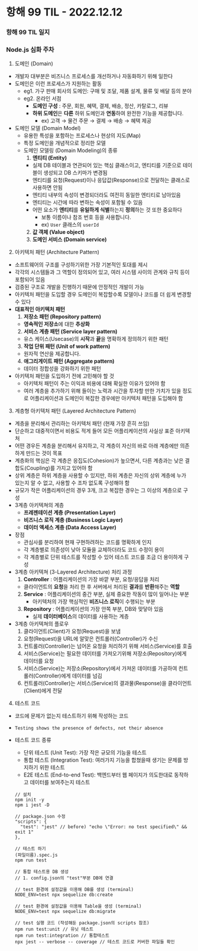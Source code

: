 # 항해 99 TIL - 2022.12.12

### 항해 99 TIL 일지

### Node.js 심화 주차

1. 도메인 (Domain)

- 개발자 대부분은 비즈니스 프로세스를 개선하거나 자동화하기 위해 일한다
- 도메인은 이런 프로세스가 지원하는 활동
  - eg1. 가구 판매 회사의 도메인: 구매 및 조달, 제품 설계, 물류 및 배달 등의 분야
  - eg2. 온라인 서점
    - **도메인 구성** : 주문, 회원, 혜택, 결제, 배송, 정산, 카탈로그, 리뷰
    - **하위 도메인**은 **다른** 하위 도메인과 **연동**하여 완전한 기능을 제공합니다.
      - ex) 고객 → 물건 주문 → 결제 → 배송 → 혜택 제공
- 도메인 모델 (Domain Model)
  - 유용한 특성을 포함하는 프로세스나 현상의 지도(Map)
  - 특정 도메인을 개념적으로 정리한 모델
  - 도메인 모델링 (Domain Modeling)의 종류
    1. **엔티티 (Entity)**
    - 실제 DB 테이블과 연관되어 있는 핵심 클래스이고, 엔티티를 기준으로 테이블이 생성되고 DB 스키마가 변경됨
    - 엔티티를 요청(Request)이나 응답값(Response)으로 전달하는 클래스로 사용하면 안됨
    - 엔티티 내부의 속성이 변경되더라도 여전히 동일한 엔티티로 남아있음
    - 엔티티는 시간에 따라 변하는 속성이 포함될 수 있음
    - 어떤 요소가 **엔티티**를 **유일하게 식별**하는지 **정의**하는 것 또한 중요하다
      - 보통 이름이나 참조 번호 등을 사용합니다.
      - ex) `User` 클래스의 `userId`
    2. **값 객체 (Value object)**
    3. **도메인 서비스 (Domain service)**

2. 아키텍처 패턴 (Architecture Pattern)

- 소프트웨어의 구조를 구성하기위한 가장 기본적인 토대를 제시
- 각각의 시스템들과 그 역할이 정의되어 있고, 여러 시스템 사이의 관계와 규칙 등이 포함되어 있음
- 검증된 구조로 개발을 진행하기 때문에 안정적인 개발이 가능
- 아키텍처 패턴을 도입할 경우 도메인이 복잡할수록 모델이나 코드를 더 쉽게 변경할 수 있다
- **대표적인 아키텍처 패턴**
  1. **저장소 패턴 (Repository pattern)**
  - **영속적인 저장소**에 대한 **추상화**
  2. **서비스 계층 패턴 (Service layer pattern)**
  - 유스 케이스(Usecase)의 **시작**과 **끝**을 명확하게 정의하기 위한 패턴
  3. **작업 단위 패턴 (Unit of work pattern)**
  - 원자적 연산을 제공합니다.
  4. **애그리게이트 패턴 (Aggregate pattern)**
  - 데이터 정합성을 강화하기 위한 패턴
- 아키텍처 패턴을 도입하기 전에 고민해야 할 것
  - 아키텍처 패턴이 주는 이익과 비용에 대해 확실한 이유가 있어야 함
  - 여러 계층을 추가하기 위해 들이는 노력과 시간을 투자할 만한 가치가 있을 정도로 어플리케이션과 도메인이 복잡한 경우에만 아키텍처 패턴을 도입해야 함

3. 계층형 아키텍처 패턴 (Layered Architecture Pattern)

- 계층을 분리해서 관리하는 아키텍처 패턴 (현재 가장 흔히 쓰임)
- 단순하고 대중적이면서 비용도 적게 들어 모든 어플리케이션의 사실상 표준 아키텍처
- 어떤 경우든 계층을 분리해서 유지하고, 각 계층이 자신의 바로 아래 계층에만 의존하게 만드는 것이 목표
- 계층화의 핵심은 각 계층은 응집도(Cohesion)가 높으면서, 다른 계층과는 낮은 결합도(Coupling)를 가지고 있어야 함
- 상위 계층은 하위 계층을 사용할 수 있지만, 하위 계층은 자신의 상위 계층에 누가 있는지 알 수 없고, 사용할 수 조차 없도록 구성해야 함
- 규모가 작은 어플리케이션의 경우 3개, 크고 복잡한 경우는 그 이상의 계층으로 구성
- 3계층 아키텍쳐의 계층
  - **프레젠테이션 계층 (Presentation Layer)**
  - **비즈니스 로직 계층 (Business Logic Layer)**
  - **데이터 엑세스 계층 (Data Access Layer)**
- 장점
  - 관심사를 분리하여 현재 구현하려하는 코드를 명확하게 인지
  - 각 계층별로 의존성이 낮아 모듈을 교체하더라도 코드 수정이 용이
  - 각 계층별로 단위 테스트를 작성할 수 있어 테스트 코드를 조금 더 용이하게 구성
- 3계층 아키텍쳐 (3-Layered Architecture) 처리 과정
  1. **Controller** : 어플리케이션의 가장 바깥 부분, 요청/응답을 처리
  - 클라이언트의 **요청**을 처리 한 후 서버에서 처리된 **결과**를 **반환**해주는 **역할**
  2. **Service** : 어플리케이션의 중간 부분, 실제 중요한 작동이 많이 일어나는 부분
     - 아키텍처의 가장 핵심적인 **비즈니스 로직**이 수행되는 부분
  3. **Repository** : 어플리케이션의 가장 안쪽 부분, DB와 맞닿아 있음
     - 실제 **데이터베이스**의 데이터를 사용하는 계층
- 3계층 아키텍쳐의 플로우
  1. 클라이언트(Client)가 요청(Request)을 보냄
  2. 요청(Request)을 URL에 알맞은 컨트롤러(Controller)가 수신
  3. 컨트롤러(Controller)는 넘어온 요청을 처리하기 위해 서비스(Service)를 호출
  4. 서비스(Service)는 필요한 데이터를 가져오기위해 저장소(Repository)에게 데이터를 요청
  5. 서비스(Service)는 저장소(Repository)에서 가져온 데이터를 가공하여 컨트롤러(Controller)에게 데이터를 넘김
  6. 컨트롤러(Controller)는 서비스(Service)의 결과물(Response)을 클라이언트(Client)에게 전달

4. 테스트 코드

- 코드에 문제가 없는지 테스트하기 위해 작성하는 코드
- `Testing shows the presence of defects, not their absence`
- 테스트 코드 종류

  - 단위 테스트 (Unit Test): 가장 작은 규모의 기능을 테스트
  - 통합 테스트 (Integration Test): 여러가지 기능을 합쳤을때 생기는 문제를 방지하기 위한 테스트
  - E2E 테스트 (End-to-end Test): 백엔드부터 웹 페이지가 의도한대로 동작하고 데이터를 보여주는지 테스트

  ```
  // 설치
  npm init -y
  npm i jest -D

  // package.json 수정
  "scripts": {
    "test": "jest" // before) "echo \"Error: no test specified\" && exit 1"
  },

  // 테스트 하기
  (파일이름).spec.js
  npm run test

  // 통합 테스트용 DB 생성
  // 1. config.json의 "test"부분 DB에 연결

  // test 환경에 설정값을 이용해 DB를 생성 (terminal)
  NODE_ENV=test npx sequelize db:create

  // test 환경에 설정값을 이용해 Table을 생성 (terminal)
  NODE_ENV=test npx sequelize db:migrate

  // test 실행 코드 (작성해둔 package.json의 scripts 참조)
  npm run test:unit // 유닛 테스트
  npm run test:integration // 통합테스트
  npx jest -- verbose -- coverage // 테스트 코드로 커버한 파일들 확인
  ```

